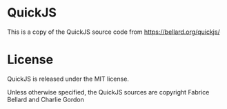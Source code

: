 # QuickJS

This is a copy of the QuickJS source code from https://bellard.org/quickjs/

# License

QuickJS is released under the MIT license.

Unless otherwise specified, the QuickJS sources are copyright Fabrice Bellard and Charlie Gordon
